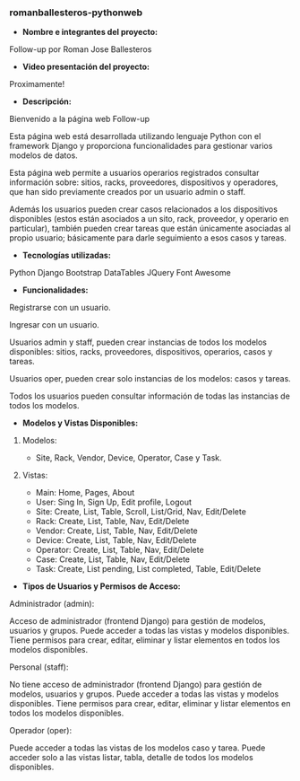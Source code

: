 ### romanballesteros-pythonweb

- **Nombre e integrantes del proyecto:**

Follow-up por Roman Jose Ballesteros

- **Video presentación del proyecto:**
 
Proximamente!

- **Descripción:**

Bienvenido a la página web Follow-up

Esta página web está desarrollada utilizando lenguaje Python con el framework Django y proporciona funcionalidades para gestionar varios modelos de datos.

Esta página web permite a usuarios operarios registrados consultar información sobre: sitios, racks, proveedores, dispositivos y operadores, que han sido previamente creados por un usuario admin o staff.

Además los usuarios pueden crear casos relacionados a los dispositivos disponibles (estos están asociados a un sito, rack, proveedor, y operario en particular), también pueden crear tareas que están únicamente asociadas al propio usuario; básicamente para darle seguimiento a esos casos y tareas.

- **Tecnologías utilizadas:**

Python
Django
Bootstrap
DataTables
JQuery
Font Awesome

- **Funcionalidades:**

Registrarse con un usuario.

Ingresar con un usuario.

Usuarios admin y staff, pueden crear instancias de todos los modelos disponibles: sitios, racks, proveedores, dispositivos, operarios, casos y tareas.

Usuarios oper, pueden crear solo instancias de los modelos: casos y tareas.

Todos los usuarios pueden consultar información de todas las instancias de todos los modelos.

- **Modelos y Vistas Disponibles:**

1. Modelos:
   - Site, Rack, Vendor, Device, Operator, Case y Task.

2. Vistas:
   - Main: Home, Pages, About
   - User: Sing In, Sign Up, Edit profile, Logout
   - Site: Create, List, Table, Scroll, List/Grid, Nav, Edit/Delete
   - Rack: Create, List, Table, Nav, Edit/Delete
   - Vendor: Create, List, Table, Nav, Edit/Delete
   - Device: Create, List, Table, Nav, Edit/Delete
   - Operator: Create, List, Table, Nav, Edit/Delete
   - Case: Create, List, Table, Nav, Edit/Delete
   - Task: Create, List pending, List completed, Table, Edit/Delete

- **Tipos de Usuarios y Permisos de Acceso:**

Administrador (admin):

Acceso de administrador (frontend Django) para gestión de modelos, usuarios y grupos.
Puede acceder a todas las vistas y modelos disponibles.
Tiene permisos para crear, editar, eliminar y listar elementos en todos los modelos disponibles.

Personal (staff):

No tiene acceso de administrador (frontend Django) para gestión de modelos, usuarios y grupos.
Puede acceder a todas las vistas y modelos disponibles.
Tiene permisos para crear, editar, eliminar y listar elementos en todos los modelos disponibles.

Operador (oper):

Puede acceder a todas las vistas de los modelos caso y tarea.
Puede acceder solo a las vistas listar, tabla, detalle de todos los modelos disponibles.